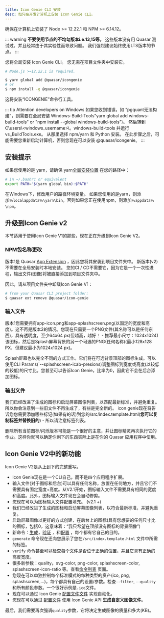 ```yaml
---
title: Icon Genie CLI 安装
desc: 如何在开发计算机上安装 Icon Genie CLI。
---
```


确保在计算机上安装了 Node >= 12.22.1 和 NPM >= 6.14.12。

::: warning
**不要使用节点的不均匀版本i.e.13,15等。** 这些版本没有用 Quasar 测试过，并且经常由于其实验性而导致问题。 我们强烈建议始终使用LTS版本的节点。
:::

您将全局安装 Icon Genie CLI。 您无需在项目文件夹中安装它。

```bash
# Node.js >=12.22.1 is required.

$ yarn global add @quasar/icongenie
# or
$ npm install -g @quasar/icongenie
```

这将安装“ICONGENIE”命令行工具。

::: tip Attention developers on Windows
如果您收到错误，如 “pgquant无法构建”，则需要在全局安装 Windows-Build-Tools"yarn global add windows-build-tools" or "npm install --global windows-build-tools")。 然后转到 C\users\\<windows_username>\\。windows-build-tools 并运行 vs_BuildTools.exe。 从那里选择 npm/yarn 和 Python 安装。 在此步骤之后，可能需要您重新启动计算机，否则您现在可以安装 @quasar/icongenie。
:::

## 安装提示

如果您使用的是 yarn，请确保 yarn[全局安装位置](https://yarnpkg.com/lang/en/docs/cli/global/) 在您的路径中：

```bash
# in ~/.bashrc or equivalent
export PATH="$(yarn global bin):$PATH"
```

在Windows下，修改用户的路径环境变量。 如果您使用的是yarn，则添加`％localappdata％\yarn\bin`，否则如果您正在使用npm，则添加`％appdata％\npm`。

## 升级到Icon Genie v2

本节适用于使用Icon Genie V1的那些，现在正在升级到Icon Genie V2。

### NPM包名称更改

版本1是 Quasar [App Extension](/app-extensions/introduction) ，因此您将其安装到项目文件夹中。 新版本(v2)不需要在全局安装时本地安装。 您的CI / CD不需要它，因为它是一个一次性进程，输出文件(图像)将被直接添加到项目文件夹中。

因此，请从项目文件夹中卸载Icon Genie V1：

```bash
# from your Quasar CLI project folder:
$ quasar ext remove @quasar/icon-genie
```

### 输入文件

版本1您需要拥有app-icon.png和app-splashscreen.png(以固定的宽度和高度)。这不再是版本2的情况。您现在只需要一个PNG文件(其名称可以是任何东西)，具有透明度，至少64x64 px(但越高，越好！ - 推荐最小尺寸：1024x1024)该图标，然后是Splash屏幕背景的另一个可选的PNG(任何名称)(最小128x128 PX，但建议最小为1024x1024 px)。

Splash屏幕也以完全不同的方式工作。它们将在可选背景顶部的图标生成。可以使用CLI Params(`--splashscreen-icab-presions)调整图标到宽度或高度(以较低的较低)的尺寸比。您甚至可以告诉Icon Genie，比率为0，因此它不会在后台添加图标。

### 输出文件

我们已经改进了生成的图标和启动屏幕图像列表，以匹配最新标准，并避免重复。所以你会注意到一些旧文件不再生成了，有些是完全新的。 icon genie现在将告诉您您需要添加哪些标记(如果有的话)到您的/src/index.template.html(**您可以复制标签并替换旧的**) - 所以请注意标签列表。

删除所有当前图标/闪烁版本可能是一个很好的主意，并让图标精灵再次执行它的作业。这样你就可以确定你剩下的东西实际上是在你的 Quasar 应用程序中使用。

## Icon Genie V2中的新功能

Icon Genie V2是从上到下的完整重写。

* Icon Genie现在是一个CLI自己，而不是四个应用程序扩展。
* 输入文件(对于图标和后台)可以具有任何名称，放置在任何地方，并且它们不需要具有固定宽度+高度。从V2.1开始，图标输入文件不需要具有相同的宽度和高度。此外，图标输入文件现在会自动修剪。
* 您现在可以为图标输入文件配置填充。 (v2.1 +)
* 我们已经改进了生成的图标和启动屏幕图像列表，以符合最新标准，并避免重复。
* 启动屏幕图像以更好的方式创建，在后台上的图标(具有您想要的任何尺寸比的图标，包括0，这意味着：“我只希望在顶部没有图标的背景图像”)
* 新命令：[生成](/icongenie/command-list#生成)，[验证](/icongenie/command-list#验证) ，和[配置](/icongenie/command-list#配置) ，每个都有它自己的目的。
* `generate` 命令现在还向您展示了您在`/src/index.template.html` 文件中所需的标签。
* `verify` 命令甚至可以检查每个文件是否位于正确的位置，并且它具有正确的高度宽度。
* 很多新参数：quality，svg-color, png-color, splashscreen-color, splashscreen-icon-ratio 等。查看[命令列表](/icongenie/command-list) 页面。
* 您现在可以单独控制每个标准模式的每种类型的资产(ico, png, splashscreen,...)，每个都具有自己的设置/参数。检查`--filter`, `--quality` 和所有颜色参数。一个很好示例是`.ico`文件。
* 现在可以通过 Icon Genie [配置文件文件](/icongenie/profile-files) 实现自动化。
* 您现在可以通过 [配置文件](/icongenie/profile-files) 使用 Icon Genie API **生成自定义图像文件**。

最后，我们需要再次强调`quality`参数，它将决定生成图像的质量和多大(KB)。
